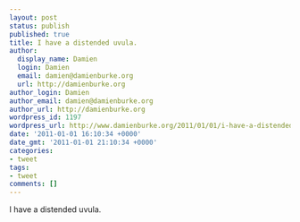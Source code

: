 ```yaml
---
layout: post
status: publish
published: true
title: I have a distended uvula.
author:
  display_name: Damien
  login: Damien
  email: damien@damienburke.org
  url: http://damienburke.org
author_login: Damien
author_email: damien@damienburke.org
author_url: http://damienburke.org
wordpress_id: 1197
wordpress_url: http://www.damienburke.org/2011/01/01/i-have-a-distended-uvula/
date: '2011-01-01 16:10:34 +0000'
date_gmt: '2011-01-01 21:10:34 +0000'
categories:
- tweet
tags:
- tweet
comments: []
---
```

<p>I have a distended uvula.</p>
